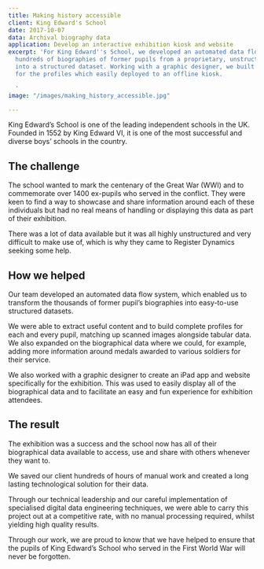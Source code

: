 ```yaml
---
title: Making history accessible
client: King Edward's School
date: 2017-10-07
data: Archival biography data
application: Develop an interactive exhibition kiosk and website
excerpt: 'For King Edward''s School, we developed an automated data flow to transform
  hundreds of biographies of former pupils from a proprietary, unstructured format
  into a structured dataset. Working with a graphic designer, we built an iPad app
  for the profiles which easily deployed to an offline kiosk.

  '
image: "/images/making_history_accessible.jpg"

---
```

King Edward’s School is one of the leading independent schools in the UK. Founded in 1552 by King Edward VI, it is one of the most successful and diverse boys’ schools in the country.

## The challenge

The school wanted to mark the centenary of the Great War (WWI) and to commemorate over 1400 ex-pupils who served in the conflict. They were keen to find a way to showcase and share information around each of these individuals but had no real means of handling or displaying this data as part of their exhibition.

There was a lot of data available but it was all highly unstructured and very difficult to make use of, which is why they came to Register Dynamics seeking some help.

## How we helped

Our team developed an automated data flow system, which enabled us to transform the thousands of former pupil’s biographies into easy-to-use structured datasets.

We were able to extract useful content and to build complete profiles for each and every pupil, matching up scanned images alongside tabular data. We also expanded on the biographical data where we could, for example, adding more information around medals awarded to various soldiers for their service.

We also worked with a graphic designer to create an iPad app and website specifically for the exhibition. This was used to easily display all of the biographical data and to facilitate an easy and fun experience for exhibition attendees.

## The result

The exhibition was a success and the school now has all of their biographical data available to access, use and share with others whenever they want to.

We saved our client hundreds of hours of manual work and created a long lasting technological solution for their data.

Through our technical leadership and our careful implementation of specialised digital data engineering techniques, we were able to carry this project out at a competitive rate, with no manual processing required, whilst yielding high quality results.

Through our work, we are proud to know that we have helped to ensure that the pupils of King Edward’s School who served in the First World War will never be forgotten.